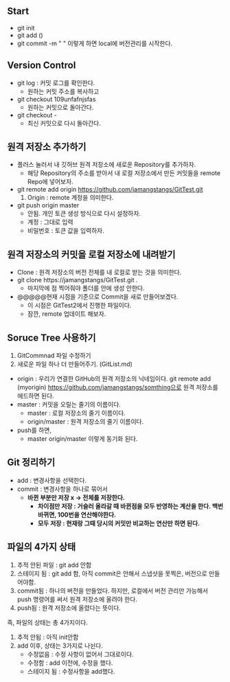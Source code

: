 ## Start

- git init
- git add ()
- git commit -m "   "
이렇게 하면 local에 버전관리를 시작한다. 
## Version Control
- git log : 커밋 로그를 확인한다. 
    - 원하는 커밋 주소를 복사하고 
- git checkout 109unfafnjsfas
    - 원하는 커밋으로 돌아간다. 
- git checkout - 
    - 최신 커밋으로 다시 돌아간다. 
## 원격 저장소 추가하기

- 플러스 눌러서 내 깃허브 원격 저장소에 새로운 Repository를 추가하자. 
  - 해당 Repository의 주소를 받아서 내 로컬 저장소에서 만든 커밋들을 remote Repo에 넣어보자. 
- git remote add origin https://github.com/jamangstangs/GitTest.git
  1. Origin : remote 계정을 의미한다. 
- git push origin master
  - 안됨. 개인 토큰 생성 방식으로 다시 설정하자.
  - 계정 : 그대로 입력
  - 비밀번호 : 토큰 값을 입력하자. 

## 원격 저장소의 커밋을 로컬 저장소에 내려받기

- Clone : 원격 저장소의 버전 전체를 내 로컬로 받는 것을 의미한다. 
- git clone https://jamangstangs/GitTest.git .
  - 마지막에 점 찍어줘야 폴더를 안에 생성 안한다. 
- @@@@@현재 시점을 기준으로 Commit을 새로 만들어보겠다. 
  - 이 시점은 GitTest2에서 진행한 파일이다.
  - 잠깐, remote 업데이트 해보자. 

## Soruce Tree 사용하기

1. GitCommnad 파일 수정하기
2. 새로운 파일 하나 더 만들어주기. (GitList.md)

- origin : 우리가 연결한 GitHub의 원격 저장소의 닉네임이다. git remote add (myorigin) https://github.com/jamangstangs/somthing으로 원격 저장소를 애드하면 된다. 
- master : 커밋을 오릴는 줄기의 이름이다. 
  - master : 로컬 저장소의 줄기 이름이다. 
  - origin/master : 원격 저장소의 줄기 이름이다. 
- push를 하면, 
  - master origin/master 이렇게 동기화 된다. 

## Git 정리하기

- add : 변경사항을 선택한다. 
- commit : 변경사항을 하나로 묶어서 
  - **바뀐 부분만 저장 x -> 전체를 저장한다.** 
    - **차이점만 저장 : 거슬러 올라갈 때 바뀐점을 모두 반영하는 계산을 한다. 백번 바뀌면, 100번을 연산해야한다.** 
    - **모두 저장 : 현재랑 그때 당시의 커밋만 비교하는 연산만 하면 된다.** 

## 파일의 4가지 상태

1. 추적 안된 파일 : git add 안함
2. 스테이지 됨 : git add 함, 아직 commit은 안해서 스냅샷을 못찍은, 버전으로 만들어야함.
3. commit됨 : 하나의 버전을 만들었다. 하지만, 로컬에서 버전 관리만 가능해서 push 명령어를 써서 원격 저장소에 올려야 한다. 
4. push됨 : 원격 저장소에 올렸다는 뜻이다. 

즉, 파일의 상태는 총 4가지이다. 

1. 추적 안됨 : 아직 init안함
2. add 이후, 상태는 3가지로 나뉜다. 
   - 수정없음 : 수정 사항이 없어서 그대로이다. 
   - 수정함 : add 이전에, 수정을 했다. 
   - 스테이지 됨 : 수정사항을 add했다. 

